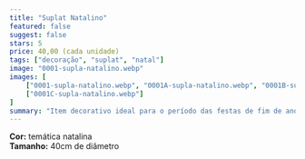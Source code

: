 ```yaml
---
title: "Suplat Natalino"
featured: false
suggest: false
stars: 5
price: 40,00 (cada unidade)
tags: ["decoração", "suplat", "natal"]
image: "0001-supla-natalino.webp"
images: [
    ["0001-supla-natalino.webp", "0001A-supla-natalino.webp", "0001B-supla-natalino.webp"],
    ["0001C-supla-natalino.webp"]
]
summary: "Item decorativo ideal para o período das festas de fim de ano."
---
```


**Cor:** temática natalina  
**Tamanho:** 40cm de diâmetro  